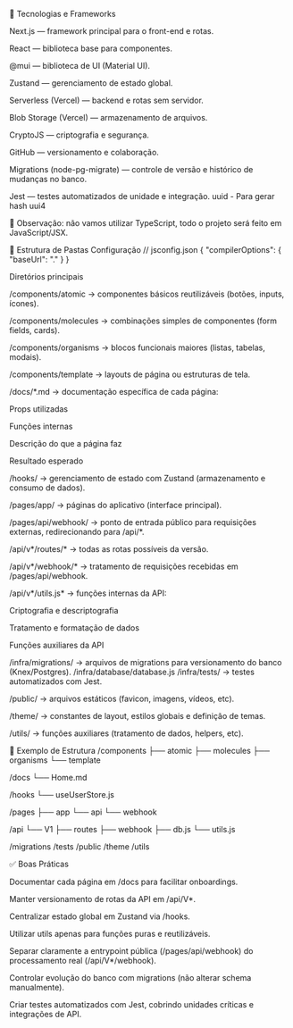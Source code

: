 📌 Tecnologias e Frameworks

Next.js — framework principal para o front-end e rotas.

React — biblioteca base para componentes.

@mui — biblioteca de UI (Material UI).

Zustand — gerenciamento de estado global.

Serverless (Vercel) — backend e rotas sem servidor.

Blob Storage (Vercel) — armazenamento de arquivos.

CryptoJS — criptografia e segurança.

GitHub — versionamento e colaboração.

Migrations (node-pg-migrate) — controle de versão e histórico de mudanças no banco.

Jest — testes automatizados de unidade e integração.
uuid - Para gerar hash uui4

🔎 Observação: não vamos utilizar TypeScript, todo o projeto será feito em JavaScript/JSX.

📂 Estrutura de Pastas
Configuração
// jsconfig.json
{
  "compilerOptions": {
    "baseUrl": "."
  }
}

Diretórios principais

/components/atomic → componentes básicos reutilizáveis (botões, inputs, ícones).

/components/molecules → combinações simples de componentes (form fields, cards).

/components/organisms → blocos funcionais maiores (listas, tabelas, modais).

/components/template → layouts de página ou estruturas de tela.

/docs/*.md → documentação específica de cada página:

Props utilizadas

Funções internas

Descrição do que a página faz

Resultado esperado

/hooks/ → gerenciamento de estado com Zustand (armazenamento e consumo de dados).

/pages/app/ → páginas do aplicativo (interface principal).

/pages/api/webhook/ → ponto de entrada público para requisições externas, redirecionando para /api/*.

/api/v*/routes/* → todas as rotas possíveis da versão.

/api/v*/webhook/* → tratamento de requisições recebidas em /pages/api/webhook.


/api/v*/utils.js* → funções internas da API:

Criptografia e descriptografia

Tratamento e formatação de dados

Funções auxiliares da API

/infra/migrations/ → arquivos de migrations para versionamento do banco (Knex/Postgres).
/infra/database/database.js
/infra/tests/ → testes automatizados com Jest.

/public/ → arquivos estáticos (favicon, imagens, vídeos, etc).

/theme/ → constantes de layout, estilos globais e definição de temas.

/utils/ → funções auxiliares (tratamento de dados, helpers, etc).

🌳 Exemplo de Estrutura
/components
  ├── atomic
  ├── molecules
  ├── organisms
  └── template

/docs
  └── Home.md

/hooks
  └── useUserStore.js

/pages
  ├── app
  └── api
      └── webhook

/api
  └── V1
      ├── routes
      ├── webhook
      ├── db.js
      └── utils.js

/migrations
/tests
/public
/theme
/utils

✅ Boas Práticas

Documentar cada página em /docs para facilitar onboardings.

Manter versionamento de rotas da API em /api/V*.

Centralizar estado global em Zustand via /hooks.

Utilizar utils apenas para funções puras e reutilizáveis.

Separar claramente a entrypoint pública (/pages/api/webhook) do processamento real (/api/V*/webhook).

Controlar evolução do banco com migrations (não alterar schema manualmente).

Criar testes automatizados com Jest, cobrindo unidades críticas e integrações de API.